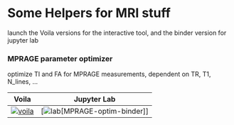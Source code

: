 # Some Helpers for MRI stuff

launch the Voila versions for the interactive tool, and the binder version for jupyter lab

### MPRAGE parameter optimizer

optimize TI and FA for MPRAGE measurements, dependent on TR, T1, N_lines, ...


| Voila | Jupyter Lab |
| :-----------------------: | :---------------------: |
| [![voila][badge]][MPRAGE-optim-voila] | [![lab][badge][MPRAGE-optim-binder]] |




[MPRAGE-optim-voila]: https://mybinder.org/v2/gh/dabosch/MRI-Helpers/HEAD?urlpath=voila/render/findMPRAGEparams.ipynb
[MPRAGE-optim-lab]:   https://mybinder.org/v2/gh/dabosch/MRI-Helpers/HEAD?urlpath=lab/tree/findMPRAGEparams.ipynb

[badge]: https://mybinder.org/badge_logo.svg
